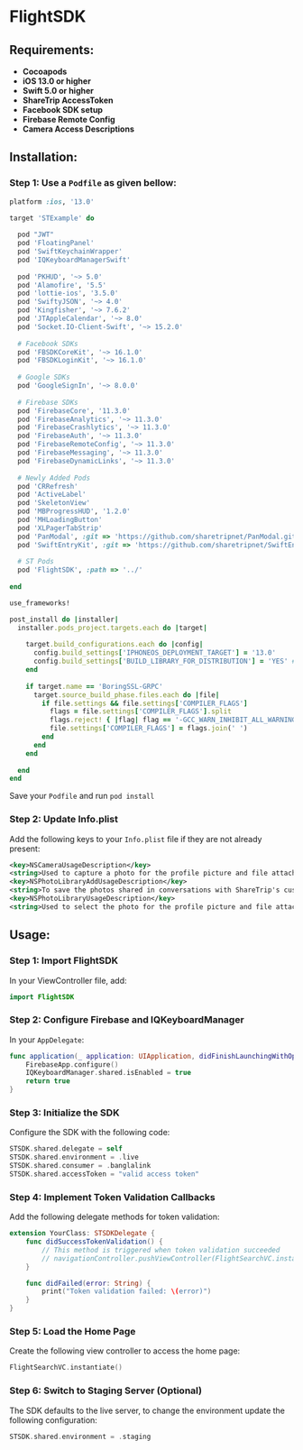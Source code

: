 # FlightSDK

## Requirements:
- **Cocoapods**
- **iOS 13.0 or higher**
- **Swift 5.0 or higher**
- **ShareTrip AccessToken**
- **Facebook SDK setup**
- **Firebase Remote Config**
- **Camera Access Descriptions**

## Installation:

### Step 1: Use a `Podfile` as given bellow:

```ruby
platform :ios, '13.0'

target 'STExample' do
  
  pod "JWT"
  pod 'FloatingPanel'
  pod 'SwiftKeychainWrapper'
  pod 'IQKeyboardManagerSwift'
  
  pod 'PKHUD', '~> 5.0'
  pod 'Alamofire', '5.5'
  pod 'lottie-ios', '3.5.0'
  pod 'SwiftyJSON', '~> 4.0'
  pod 'Kingfisher', '~> 7.6.2'
  pod 'JTAppleCalendar', '~> 8.0'
  pod 'Socket.IO-Client-Swift', '~> 15.2.0'
  
  # Facebook SDKs
  pod 'FBSDKCoreKit', '~> 16.1.0'
  pod 'FBSDKLoginKit', '~> 16.1.0'
  
  # Google SDKs
  pod 'GoogleSignIn', '~> 8.0.0'
  
  # Firebase SDKs
  pod 'FirebaseCore', '11.3.0'
  pod 'FirebaseAnalytics', '~> 11.3.0'
  pod 'FirebaseCrashlytics', '~> 11.3.0'
  pod 'FirebaseAuth', '~> 11.3.0'
  pod 'FirebaseRemoteConfig', '~> 11.3.0'
  pod 'FirebaseMessaging', '~> 11.3.0'
  pod 'FirebaseDynamicLinks', '~> 11.3.0'
  
  # Newly Added Pods
  pod 'CRRefresh'
  pod 'ActiveLabel'
  pod 'SkeletonView'
  pod 'MBProgressHUD', '1.2.0'
  pod 'MHLoadingButton'
  pod 'XLPagerTabStrip'
  pod 'PanModal', :git => 'https://github.com/sharetripnet/PanModal.git'
  pod 'SwiftEntryKit', :git => 'https://github.com/sharetripnet/SwiftEntryKit.git', :tag => '2.0.8'
  
  # ST Pods
  pod 'FlightSDK', :path => '../'
  
end

use_frameworks!

post_install do |installer|
  installer.pods_project.targets.each do |target|
    
    target.build_configurations.each do |config|
      config.build_settings['IPHONEOS_DEPLOYMENT_TARGET'] = '13.0'
      config.build_settings['BUILD_LIBRARY_FOR_DISTRIBUTION'] = 'YES' # do not remove
    end
    
    if target.name == 'BoringSSL-GRPC'
      target.source_build_phase.files.each do |file|
        if file.settings && file.settings['COMPILER_FLAGS']
          flags = file.settings['COMPILER_FLAGS'].split
          flags.reject! { |flag| flag == '-GCC_WARN_INHIBIT_ALL_WARNINGS' }
          file.settings['COMPILER_FLAGS'] = flags.join(' ')
        end
      end
    end
    
  end
end
```
Save your `Podfile` and run `pod install`

### Step 2: Update Info.plist

Add the following keys to your `Info.plist` file if they are not already present:

```xml
<key>NSCameraUsageDescription</key>
<string>Used to capture a photo for the profile picture and file attachment</string>
<key>NSPhotoLibraryAddUsageDescription</key>
<string>To save the photos shared in conversations with ShareTrip's customer support</string>
<key>NSPhotoLibraryUsageDescription</key>
<string>Used to select the photo for the profile picture and file attachment</string>
```

## Usage:

### Step 1: Import FlightSDK

In your ViewController file, add:

```swift
import FlightSDK
```

### Step 2: Configure Firebase and IQKeyboardManager

In your `AppDelegate`:

```swift
func application(_ application: UIApplication, didFinishLaunchingWithOptions launchOptions: [UIApplication.LaunchOptionsKey: Any]?) -> Bool {
    FirebaseApp.configure()
    IQKeyboardManager.shared.isEnabled = true
    return true
}
```

### Step 3: Initialize the SDK

Configure the SDK with the following code:

```swift
STSDK.shared.delegate = self
STSDK.shared.environment = .live
STSDK.shared.consumer = .banglalink
STSDK.shared.accessToken = "valid access token"
```

### Step 4: Implement Token Validation Callbacks

Add the following delegate methods for token validation:

```swift
extension YourClass: STSDKDelegate {
    func didSuccessTokenValidation() {
        // This method is triggered when token validation succeeded
        // navigationController.pushViewController(FlightSearchVC.instantiate(), animated: true)
    }

    func didFailed(error: String) {
        print("Token validation failed: \(error)")
    }
}
```

### Step 5: Load the Home Page

Create the following view controller to access the home page:

```swift
FlightSearchVC.instantiate()
```

### Step 6: Switch to Staging Server (Optional)

The SDK defaults to the live server, to change the environment update the following configuration:

```swift
STSDK.shared.environment = .staging
```
